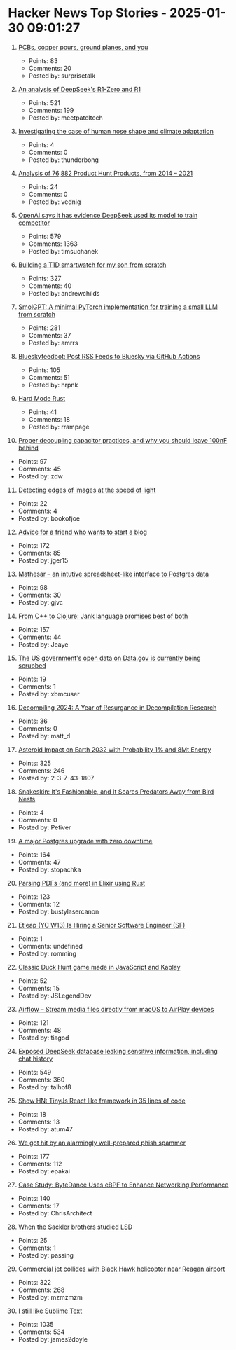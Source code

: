 # Hacker News Top Stories - 2025-01-30 09:01:27

1. [PCBs, copper pours, ground planes, and you](https://lcamtuf.substack.com/p/pcbs-ground-planes-and-you)
   - Points: 83
   - Comments: 20
   - Posted by: surprisetalk

2. [An analysis of DeepSeek's R1-Zero and R1](https://arcprize.org/blog/r1-zero-r1-results-analysis)
   - Points: 521
   - Comments: 199
   - Posted by: meetpateltech

3. [Investigating the case of human nose shape and climate adaptation](https://journals.plos.org/plosgenetics/article?id=10.1371/journal.pgen.1006616)
   - Points: 4
   - Comments: 0
   - Posted by: thunderbong

4. [Analysis of 76,882 Product Hunt Products, from 2014 – 2021](https://components.one/posts/gamer-and-nihilist-product-hunt)
   - Points: 24
   - Comments: 0
   - Posted by: vednig

5. [OpenAI says it has evidence DeepSeek used its model to train competitor](https://www.ft.com/content/a0dfedd1-5255-4fa9-8ccc-1fe01de87ea6)
   - Points: 579
   - Comments: 1363
   - Posted by: timsuchanek

6. [Building a T1D smartwatch for my son from scratch](https://andrewchilds.com/posts/building-a-t1d-smartwatch-from-scratch)
   - Points: 327
   - Comments: 40
   - Posted by: andrewchilds

7. [SmolGPT: A minimal PyTorch implementation for training a small LLM from scratch](https://github.com/Om-Alve/smolGPT)
   - Points: 281
   - Comments: 37
   - Posted by: amrrs

8. [Blueskyfeedbot: Post RSS Feeds to Bluesky via GitHub Actions](https://github.com/marketplace/actions/feed-to-bluesky)
   - Points: 105
   - Comments: 51
   - Posted by: hrpnk

9. [Hard Mode Rust](https://matklad.github.io/2022/10/06/hard-mode-rust.html)
   - Points: 41
   - Comments: 18
   - Posted by: rrampage

10. [Proper decoupling capacitor practices, and why you should leave 100nF behind](https://codeinsecurity.wordpress.com/2025/01/25/proper-decoupling-practices-and-why-you-should-leave-100nf-behind/)
   - Points: 97
   - Comments: 45
   - Posted by: zdw

11. [Detecting edges of images at the speed of light](https://phys.org/news/2025-01-edges-images.html)
   - Points: 22
   - Comments: 4
   - Posted by: bookofjoe

12. [Advice for a friend who wants to start a blog](https://www.henrikkarlsson.xyz/p/start-a-blog)
   - Points: 172
   - Comments: 85
   - Posted by: jger15

13. [Mathesar – an intutive spreadsheet-like interface to Postgres data](https://github.com/mathesar-foundation/mathesar)
   - Points: 98
   - Comments: 30
   - Posted by: gjvc

14. [From C++ to Clojure: Jank language promises best of both](https://thenewstack.io/from-c-to-clojure-new-language-promises-best-of-both/)
   - Points: 157
   - Comments: 44
   - Posted by: Jeaye

15. [The US government's open data on Data.gov is currently being scrubbed](https://old.reddit.com/r/climate/comments/1idiliv/the_us_governments_open_data_on_datagov_is/)
   - Points: 19
   - Comments: 1
   - Posted by: xbmcuser

16. [Decompiling 2024: A Year of Resurgance in Decompilation Research](https://mahaloz.re/dec-progress-2024)
   - Points: 36
   - Comments: 0
   - Posted by: matt_d

17. [Asteroid Impact on Earth 2032 with Probability 1% and 8Mt Energy](https://cneos.jpl.nasa.gov/sentry/details.html#?des=2024%20YR4)
   - Points: 325
   - Comments: 246
   - Posted by: 2-3-7-43-1807

18. [Snakeskin: It's Fashionable, and It Scares Predators Away from Bird Nests](https://www.nytimes.com/2025/01/25/science/snakeskin-birds-nests.html)
   - Points: 4
   - Comments: 0
   - Posted by: Petiver

19. [A major Postgres upgrade with zero downtime](https://www.instantdb.com/essays/pg_upgrade)
   - Points: 164
   - Comments: 47
   - Posted by: stopachka

20. [Parsing PDFs (and more) in Elixir using Rust](https://www.chriis.dev/opinion/parsing-pdfs-in-elixir-using-rust)
   - Points: 123
   - Comments: 12
   - Posted by: bustylasercanon

21. [Etleap (YC W13) Is Hiring a Senior Software Engineer (SF)](undefined)
   - Points: 1
   - Comments: undefined
   - Posted by: romming

22. [Classic Duck Hunt game made in JavaScript and Kaplay](https://jslegend.itch.io/duck-hunter)
   - Points: 52
   - Comments: 15
   - Posted by: JSLegendDev

23. [Airflow – Stream media files directly from macOS to AirPlay devices](https://airflow.app/)
   - Points: 121
   - Comments: 48
   - Posted by: tiagod

24. [Exposed DeepSeek database leaking sensitive information, including chat history](https://www.wiz.io/blog/wiz-research-uncovers-exposed-deepseek-database-leak)
   - Points: 549
   - Comments: 360
   - Posted by: talhof8

25. [Show HN: TinyJs React like framework in 35 lines of code](undefined)
   - Points: 18
   - Comments: 13
   - Posted by: atum47

26. [We got hit by an alarmingly well-prepared phish spammer](https://utcc.utoronto.ca/~cks/space/blog/spam/WellPreparedPhishSpammer)
   - Points: 177
   - Comments: 112
   - Posted by: epakai

27. [Case Study: ByteDance Uses eBPF to Enhance Networking Performance](https://ebpf.foundation/case-study-bytedance-uses-ebpf-to-enhance-networking-performance/)
   - Points: 140
   - Comments: 17
   - Posted by: ChrisArchitect

28. [When the Sackler brothers studied LSD](https://resobscura.substack.com/p/when-the-sackler-brothers-studied)
   - Points: 25
   - Comments: 1
   - Posted by: passing

29. [Commercial jet collides with Black Hawk helicopter near Reagan airport](https://www.mediaite.com/news/breaking-commercial-jet-collides-with-police-chopper-near-reagan-airport/)
   - Points: 322
   - Comments: 268
   - Posted by: mzmzmzm

30. [I still like Sublime Text](https://ohdoylerules.com/workflows/why-i-still-like-sublime-text-in-2025/)
   - Points: 1035
   - Comments: 534
   - Posted by: james2doyle


